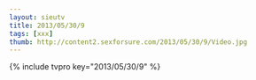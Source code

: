 ```yaml
--- 
layout: sieutv
title: 2013/05/30/9
tags: [xxx]
thumb: http://content2.sexforsure.com/2013/05/30/9/Video.jpg
---
```

{% include tvpro key="2013/05/30/9" %} 
